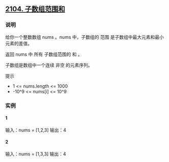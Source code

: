 ## [2104. 子数组范围和](https://leetcode-cn.com/problems/sum-of-subarray-ranges/)

### 说明
给你一个整数数组 nums 。nums 中，子数组的 范围 是子数组中最大元素和最小元素的差值。

返回 nums 中 所有 子数组范围的 和 。

子数组是数组中一个连续 非空 的元素序列。

提示
* 1 <= nums.length <= 1000
* -10^9 <= nums[i] <= 10^9

### 实例
#### 1
输入：nums = [1,2,3]
输出：4

#### 2
输入：nums = [1,3,3]
输出：4